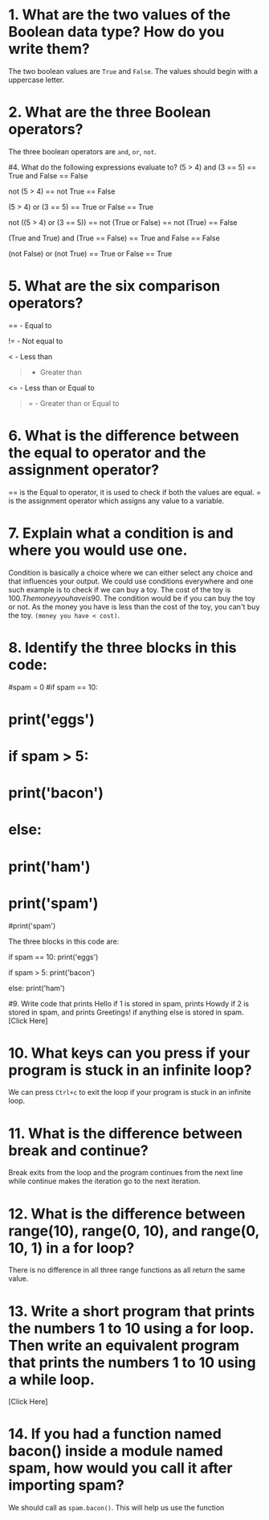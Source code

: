 # 1. What are the two values of the Boolean data type? How do you write them?
The two boolean values are `True` and `False`. The values should begin with a uppercase letter.


# 2. What are the three Boolean operators?
The three boolean operators are `and`, `or`, `not`.


#4. What do the following expressions evaluate to?
(5 > 4) and (3 == 5) == True and False == False

not (5 > 4) == not True == False

(5 > 4) or (3 == 5) == True or False == True

not ((5 > 4) or (3 == 5)) == not (True or False) == not (True) == False

(True and True) and (True == False) == True and False == False 

(not False) or (not True) == True or False == True


# 5. What are the six comparison operators?
== - Equal to

!= - Not equal to

< - Less than

> - Greater than

<= - Less than or Equal to

>= - Greater than or Equal to

# 6. What is the difference between the equal to operator and the assignment operator?
== is the Equal to operator, it is used to check if both the values are equal. = is the assignment operator which assigns any value to a variable.


# 7. Explain what a condition is and where you would use one.
Condition is basically a choice where we can either select any choice and that influences your output. We could use conditions everywhere and one such example is to check if we can buy a toy. The cost of the toy is 100$. The money you have is 90$. The condition would be if you can buy the toy or not. As the money you have is less than the cost of the toy, you can't buy the toy. `(money you have < cost)`.


# 8. Identify the three blocks in this code:
#spam = 0
#if spam == 10:
#    print('eggs')
#    if spam > 5:
#        print('bacon')
#    else:
#        print('ham')
#    print('spam')
#print('spam')

The three blocks in this code are:  

if spam == 10:
	print('eggs')
	
if spam > 5:
	print('bacon')
	
else:
	print('ham')
	
	
#9. Write code that prints Hello if 1 is stored in spam, prints Howdy if 2 is stored in spam, and prints Greetings! if anything else is stored in spam.	
[Click Here]


# 10. What keys can you press if your program is stuck in an infinite loop?
We can press `Ctrl+c` to exit the loop if your program is stuck in an infinite loop.


# 11. What is the difference between break and continue?
Break exits from the loop and the program continues from the next line while continue makes the iteration go to the next iteration.

# 12. What is the difference between range(10), range(0, 10), and range(0, 10, 1) in a for loop?
There is no difference in all three range functions as all return the same value.


# 13. Write a short program that prints the numbers 1 to 10 using a for loop. Then write an equivalent program that prints the numbers 1 to 10 using a while loop.
[Click Here]


# 14. If you had a function named bacon() inside a module named spam, how would you call it after importing spam?
We should call as `spam.bacon()`. This will help us use the function



